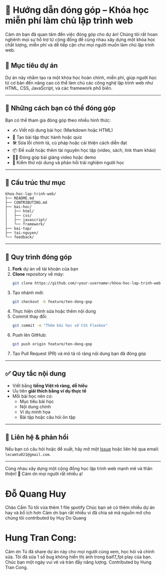 
# 📘 Hướng dẫn đóng góp – Khóa học miễn phí làm chủ lập trình web

Cảm ơn bạn đã quan tâm đến việc đóng góp cho dự án! Chúng tôi rất hoan nghênh mọi sự hỗ trợ từ cộng đồng để cùng nhau xây dựng một khóa học chất lượng, miễn phí và dễ tiếp cận cho mọi người muốn làm chủ lập trình web.

## 🚀 Mục tiêu dự án

Dự án này nhằm tạo ra một khóa học hoàn chỉnh, miễn phí, giúp người học từ cơ bản đến nâng cao có thể làm chủ các công nghệ lập trình web như HTML, CSS, JavaScript, và các framework phổ biến.

---

## 🧠 Những cách bạn có thể đóng góp

Bạn có thể tham gia đóng góp theo nhiều hình thức:

- ✍️ Viết nội dung bài học (Markdown hoặc HTML)
- 🧪 Tạo bài tập thực hành hoặc quiz
- 🛠️ Sửa lỗi chính tả, cú pháp hoặc cải thiện cách diễn đạt
- 📦 Đề xuất hoặc thêm tài nguyên học tập (video, sách, link tham khảo)
- 🧑‍🏫 Đóng góp bài giảng video hoặc demo
- 🧪 Kiểm thử nội dung và phản hồi trải nghiệm người học

---

## 📂 Cấu trúc thư mục

```
khoa-hoc-lap-trinh-web/
├── README.md
├── CONTRIBUTING.md
├── bai-hoc/
│   ├── html/
│   ├── css/
│   ├── javascript/
│   └── framework/
├── bai-tap/
├── tai-nguyen/
└── feedback/
```

---

## 📝 Quy trình đóng góp

1. **Fork** dự án về tài khoản của bạn
2. **Clone** repository về máy:
   ```bash
   git clone https://github.com/<your-username>/khoa-hoc-lap-trinh-web.git
   ```
3. Tạo nhánh mới:
   ```bash
   git checkout -b feature/ten-dong-gop
   ```
4. Thực hiện chỉnh sửa hoặc thêm nội dung
5. Commit thay đổi:
   ```bash
   git commit -m "Thêm bài học về CSS Flexbox"
   ```
6. Push lên GitHub:
   ```bash
   git push origin feature/ten-dong-gop
   ```
7. Tạo Pull Request (PR) và mô tả rõ ràng nội dung bạn đã đóng góp

---

## ✅ Quy tắc nội dung

- Viết bằng **tiếng Việt rõ ràng, dễ hiểu**
- Ưu tiên **giải thích bằng ví dụ thực tế**
- Mỗi bài học nên có:
  - Mục tiêu bài học
  - Nội dung chính
  - Ví dụ minh họa
  - Bài tập hoặc câu hỏi ôn tập

---

## 💬 Liên hệ & phản hồi

Nếu bạn có câu hỏi hoặc đề xuất, hãy mở một [Issue](https://github.com/<repo>/issues) hoặc liên hệ qua email: `lecamtu021@gmail.com`.

---

Cùng nhau xây dựng một cộng đồng học lập trình web mạnh mẽ và thân thiện! 💙
Cảm ơn mọi người rất nhiều ạ!
# Đỗ Quang Huy
Chào Cẩm Tú tôi vừa thêm 1 file spotify 
Chúc bạn sẽ có thêm nhiều dự án hay và bổ ích hơn
Cảm ơn bạn rất nhiều vì đã chia sẻ mã nguồn mở cho chúng tôi 
contributed by Huy Do Quang 
# Hung Tran Cong:
Cảm ơn Tú đã share dự án này cho mọi người cùng xem, học hỏi và chỉnh sửa. Tôi đã sửa 1 số bug không hiển thị ảnh trong baif7_fpt play của bạn.
Chúc bạn một ngày vui vẻ và tràn đầy năng lượng.
Contributed by Hung Tran Cong.

